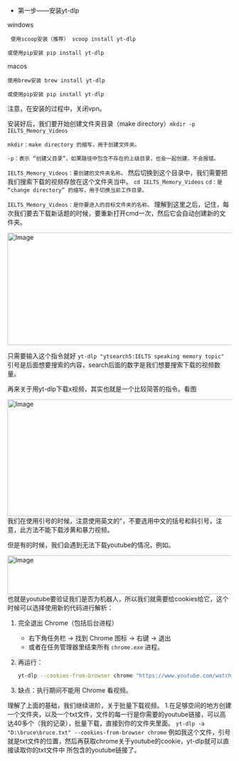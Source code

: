 * 第一步——安装yt-dlp

windows

 ` 使用scoop安装（推荐）
scoop install yt-dlp`

`或使用pip安装
pip install yt-dlp`

macos

`使用brew安装
brew install yt-dlp`

`或使用pip安装
pip install yt-dlp`

注意，在安装的过程中，关闭vpn。

安装好后，我们要开始创建文件夹目录（make directory）`mkdir -p IELTS_Memory_Videos`

`mkdir：make directory 的缩写，用于创建文件夹。`

`-p：表示 “创建父目录”，如果路径中包含不存在的上级目录，也会一起创建，不会报错。`

`IELTS_Memory_Videos：要创建的文件夹名称。`
然后切换到这个目录中，我们需要把我们搜索下载的视频存放在这个文件夹当中。
`cd IELTS_Memory_Videos`
`cd：是 “change directory” 的缩写，用于切换当前工作目录。`

`IELTS_Memory_Videos：是你要进入的目标文件夹的名称。`
理解到这里之后，记住，每次我们要去下载新话题的时候，要重新打开cmd一次，然后它会自动创建新的文件夹。

<img width="1112" height="252" alt="Image" src="https://github.com/user-attachments/assets/3a3d4e08-06cd-47d4-b211-0ff0a04662f7" />

只需要输入这个指令就好
` yt-dlp "ytsearch5:IELTS speaking memory topic" `
引号是后面想要搜索的内容，search后面的数字是我们想要搜索下载的视频数量。

再来关于用yt-dlp下载x视频，其实也就是一个比较简答的指令。看图

<img width="1121" height="262" alt="Image" src="https://github.com/user-attachments/assets/bcb0dc29-09cf-46d3-99ac-50e79b2b6777" />
我们在使用引号的时候，注意使用英文的"，不要选用中文的括号和斜引号，注意，此方法不能下载涉黄和暴力视频。

但是有的时候，我们会遇到无法下载youtube的情况，例如。

<img width="1319" height="87" alt="Image" src="https://github.com/user-attachments/assets/689a7c0a-07aa-4a52-8640-78202b9c9c3e" />
也就是youtube要验证我们是否为机器人，所以我们就需要给cookies给它，这个时候可以选择使用新的代码进行解析：

1. 完全退出 Chrome（包括后台进程）
   - 右下角任务栏 → 找到 Chrome 图标 → 右键 → 退出
   - 或者在任务管理器里结束所有 `chrome.exe` 进程。

2. 再运行：

   ```bash
   yt-dlp --cookies-from-browser chrome "https://www.youtube.com/watch?v=9BnUUtlQbFU（示例）"
   ```

3. 缺点：执行期间不能用 Chrome 看视频。

理解了上面的基础，我们继续进阶，关于批量下载视频。
1.在足够空间的地方创建一个文件夹，以及一个txt文件，文件的每一行是你需要的youtube链接，可以高达40多个（我的记录），批量下载，直接到你的文件夹里面。
`yt-dlp -a "D:\bruce\bruce.txt" --cookies-from-browser chrome`
例如我这个文件，引号就是txt文件的位置，然后再获取chrome关于youtube的cookie，yt-dlp就可以直接读取你的txt文件中
所包含的youtube链接了。
